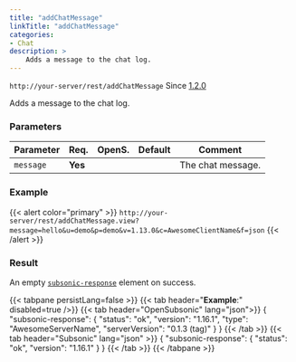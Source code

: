 ```yaml
---
title: "addChatMessage"
linkTitle: "addChatMessage"
categories:
- Chat
description: >
    Adds a message to the chat log.
---
```


`http://your-server/rest/addChatMessage` Since [1.2.0](../../subsonic-versions)

Adds a message to the chat log.

### Parameters

| Parameter | Req. | OpenS. | Default | Comment |
| --- | --- | --- | --- | --- |
| `message` | **Yes** |   |  | The chat message. |

### Example

{{< alert color="primary" >}} `http://your-server/rest/addChatMessage.view?message=hello&u=demo&p=demo&v=1.13.0&c=AwesomeClientName&f=json` {{< /alert >}}

### Result

An empty [`subsonic-response`](../../responses/subsonic-response) element on success.

{{< tabpane persistLang=false >}}
{{< tab header="**Example**:" disabled=true />}}
{{< tab header="OpenSubsonic" lang="json">}}
{
  "subsonic-response": {
    "status": "ok",
    "version": "1.16.1",
    "type": "AwesomeServerName",
    "serverVersion": "0.1.3 (tag)"
  }
}
{{< /tab >}}
{{< tab header="Subsonic" lang="json" >}}
{
  "subsonic-response": {
    "status": "ok",
    "version": "1.16.1"
  }
}
{{< /tab >}}
{{< /tabpane >}}

